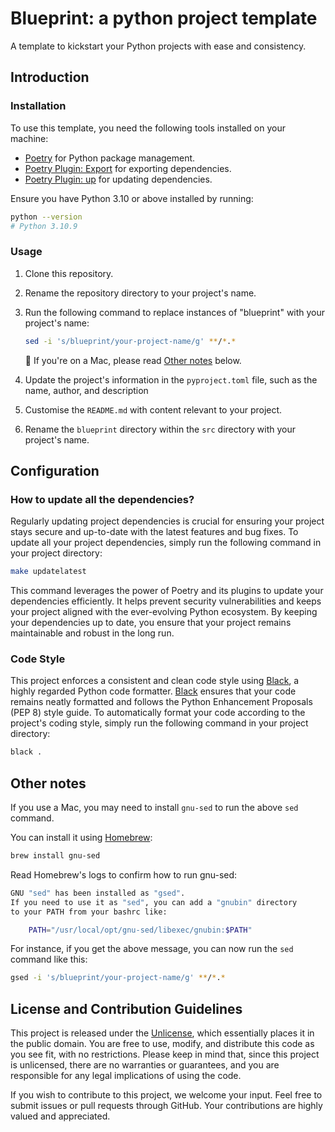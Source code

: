 # Blueprint: a python project template

A template to kickstart your Python projects with ease and consistency.

## Introduction

### Installation

To use this template, you need the following tools installed on your machine:

- [Poetry](https://python-poetry.org) for Python package management.
- [Poetry Plugin: Export](https://github.com/python-poetry/poetry-plugin-export)
  for exporting dependencies.
- [Poetry Plugin: up](https://github.com/MousaZeidBaker/poetry-plugin-up)
  for updating dependencies.

Ensure you have Python 3.10 or above installed by running:

```bash
python --version
# Python 3.10.9
```

### Usage

1. Clone this repository.
2. Rename the repository directory to your project's name.
3. Run the following command to replace instances of "blueprint" with your
   project's name:

   ```bash
   sed -i 's/blueprint/your-project-name/g' **/*.*
   ```

   🚨 If you're on a Mac, please read [Other notes](#other-notes) below.

4. Update the project's information in the `pyproject.toml` file, such as the
   name, author, and description
5. Customise the `README.md` with content relevant to your project.
6. Rename the `blueprint` directory within the `src` directory with your
   project's name.

## Configuration

### How to update all the dependencies?

Regularly updating project dependencies is crucial for ensuring your project
stays secure and up-to-date with the latest features and bug fixes. To update
all your project dependencies, simply run the following command in your
project directory:

```bash
make updatelatest
```

This command leverages the power of Poetry and its plugins to update your
dependencies efficiently. It helps prevent security vulnerabilities and keeps
your project aligned with the ever-evolving Python ecosystem. By keeping your
dependencies up to date, you ensure that your project remains maintainable and
robust in the long run.

### Code Style

This project enforces a consistent and clean code style using
[Black](https://github.com/psf/black), a highly regarded Python code formatter.
[Black](https://github.com/psf/black) ensures that your code remains neatly formatted
and follows the Python Enhancement Proposals (PEP 8) style guide. To automatically
format your code according to the project's coding style, simply run the following
command in your project directory:

```bash
black .
```

## Other notes

If you use a Mac, you may need to install `gnu-sed` to run the above `sed` command.

You can install it using [Homebrew](http://brew.sh):

```bash
brew install gnu-sed
```

Read Homebrew's logs to confirm how to run gnu-sed:

```bash
GNU "sed" has been installed as "gsed".
If you need to use it as "sed", you can add a "gnubin" directory
to your PATH from your bashrc like:

    PATH="/usr/local/opt/gnu-sed/libexec/gnubin:$PATH"
```

For instance, if you get the above message, you can now run the `sed` command like this:

```bash
gsed -i 's/blueprint/your-project-name/g' **/*.*
```

## License and Contribution Guidelines

This project is released under the [Unlicense](https://unlicense.org/), which
essentially places it in the public domain. You are free to use, modify, and distribute
this code as you see fit, with no restrictions. Please keep in mind that, since this
project is unlicensed, there are no warranties or guarantees, and you are responsible
for any legal implications of using the code.

If you wish to contribute to this project, we welcome your input. Feel free to submit
issues or pull requests through GitHub. Your contributions are highly valued and appreciated.
